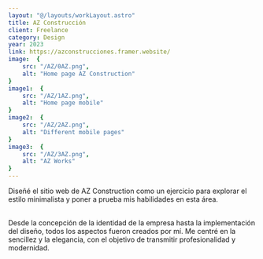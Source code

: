 ```yaml
---
layout: "@/layouts/workLayout.astro"
title: AZ Construcción
client: Freelance
category: Design
year: 2023
link: https://azconstrucciones.framer.website/
image:  {
    src: "/AZ/0AZ.png",
    alt: "Home page AZ Construction"
}
image1:  {
    src: "/AZ/1AZ.png",
    alt: "Home page mobile"
}
image2:  {
    src: "/AZ/2AZ.png",
    alt: "Different mobile pages"
}
image3:  {
    src: "/AZ/3AZ.png",
    alt: "AZ Works"
}
---
```


Diseñé el sitio web de AZ Construction como un ejercicio para explorar el estilo minimalista y poner a prueba mis habilidades en esta área. 

\
Desde la concepción de la identidad de la empresa hasta la implementación del diseño, todos los aspectos fueron creados por mí. Me centré en la sencillez y la elegancia, con el objetivo de transmitir profesionalidad y modernidad.